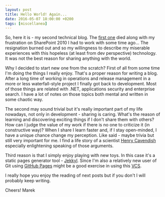 ```yaml
---
layout: post
title: Hello World! Again...
date: 2016-05-07 18:00:00 +0200
tags: [miscellanea]
---
```

So, here it is - my second technical blog. The [first one](http://byteloom.blogspot.com/) died along with my frustration on SharePoint 2010 I had to work with some time ago... The resignation burned out and so my willingness to describe my miserable experiences with this hopeless (at least from dev perspective) technology. It was not the best reason for sharing anything with the world.

Why I decided to start new one from the scratch?<!-- more --> First of all from some time I'm doing the things I really enjoy. That's a proper reason for writing a blog. After a long time of working in operations and release management in a more or less waterfall-style project I finally got back to development. Most of those things are related with .NET, applications security and enterprise search. I have a lot of notes on those topics both mental and written in some chaotic way.

The second may sound trivial but it's really important part of my life nowadays, not only in development - sharing is caring. What's the reason of learning and discovering exciting things if I don't share them with others? How can I judge the value of my work if there is no one to criticize it (in constructive way)? When I share I learn faster and, if I stay open-minded, I have a unique chance change my perception. Like said - maybe trivia but still very important for me. I find a life story of a scientist [Henry Cavendish](https://en.wikipedia.org/wiki/Henry_Cavendish) especially enlightening speaking of those arguments.

Third reason is that I simply enjoy playing with new toys. In this case it's a static pages generator tool - [Jekkyl](https://jekyllrb.com). Since I'm also a relatively new user of Git using [GitHub Pages](https://pages.github.com) might be a good exercise in using this [VCS](https://en.wikipedia.org/wiki/Version_control).

I really hope you enjoy the reading of next posts but if you don't I will probably keep writing.

Cheers! 
Marek